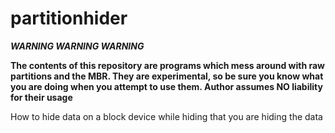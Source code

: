 # partitionhider

***WARNING WARNING WARNING***

**The contents of this repository are programs which mess around with raw partitions and the MBR. They are experimental, so be sure you know what you are doing when you attempt to use them. Author assumes NO liability for their usage**

How to hide data on a block device while hiding that you are hiding the data
